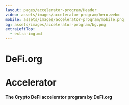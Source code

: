 ```yaml
---
layout: pages/accelerator-program/Header
video: assets/images/accelerator-program/hero.webm
mobile: assets/images/accelerator-program/mobile.png
bg: assets/images/accelerator-program/bg.png
extraLeftTop:
  - extra-img.md
---
```


# DeFi.org

# Accelerator

#### The Crypto DeFi accelerator program by DeFi.org
